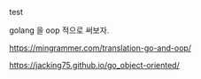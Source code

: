 test

golang 을 oop 적으로 써보자.

https://mingrammer.com/translation-go-and-oop/

https://jacking75.github.io/go_object-oriented/
